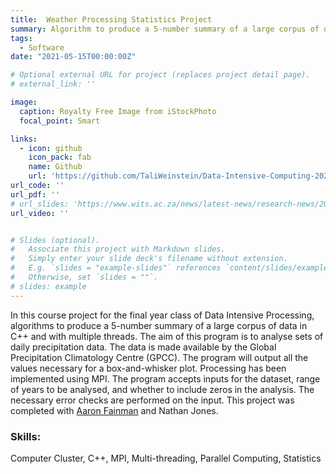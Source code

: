 ```yaml
---
title:  Weather Processing Statistics Project
summary: Algorithm to produce a 5-number summary of a large corpus of data in C++ and with multiple threads. 
tags:
  - Software
date: "2021-05-15T00:00:00Z"

# Optional external URL for project (replaces project detail page).
# external_link: ''

image:
  caption: Royalty Free Image from iStockPhoto
  focal_point: Smart

links:
  - icon: github
    icon_pack: fab
    name: Github
    url: 'https://github.com/TaliWeinstein/Data-Intensive-Computing-2021-Weather-Processing'
url_code: ''
url_pdf: ''
# url_slides: 'https://www.wits.ac.za/news/latest-news/research-news/2021/2021-11/eie-open-day-2021.html'
url_video: ''


# Slides (optional).
#   Associate this project with Markdown slides.
#   Simply enter your slide deck's filename without extension.
#   E.g. `slides = "example-slides"` references `content/slides/example-slides.md`.
#   Otherwise, set `slides = ""`.
# slides: example
---
```


In this course project for the final year class of Data Intensive Processing, algorithms to produce a 5-number summary of a large corpus of data in C++ and with multiple threads. The aim of this program is to analyse sets of daily precipitation data. The data is made available by the Global Precipitation Climatology Centre (GPCC). The program will output all the values necessary for a box-and-whisker plot. Processing has been implemented using MPI. The program accepts inputs for the dataset, range of years to be analysed, and whether to include zeros in the analysis. The necessary error checks are performed on the input. This project was completed with [Aaron Fainman](https://www.linkedin.com/in/aaron-fainman/) and  Nathan Jones.


### Skills: 
Computer Cluster, C++, MPI, Multi-threading, Parallel Computing, Statistics
